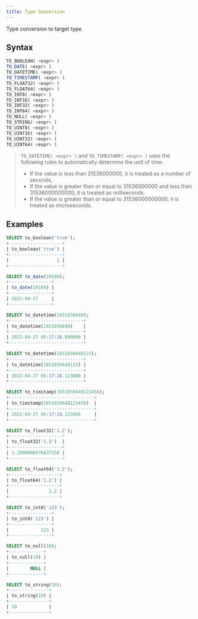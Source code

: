 ```yaml
---
title: Type Conversion
---
```


Type conversion to target type.

## Syntax

```sql
TO_BOOLEAN( <expr> )
TO_DATE( <expr> )
TO_DATETIME( <expr> )
TO_TIMESTAMP( <expr> )
TO_FLOAT32( <expr> )
TO_FLOAT64( <expr> )
TO_INT8( <expr> )
TO_INT16( <expr> )
TO_INT32( <expr> )
TO_INT64( <expr> )
TO_NULL( <expr> )
TO_STRING( <expr> )
TO_UINT8( <expr> )
TO_UINT16( <expr> )
TO_UINT32( <expr> )
TO_UINT64( <expr> )
```

> `TO_DATETIME( <expr> )` and `TO_TIMESTAMP( <expr> )` uses the following rules to automatically determine the unit of time:
>
> - If the value is less than 31536000000, it is treated as a number of seconds,
> - If the value is greater than or equal to 31536000000 and less than 31536000000000, it is treated as milliseconds.
> - If the value is greater than or equal to 31536000000000, it is treated as microseconds.

## Examples

```sql
SELECT to_boolean('true');
+--------------------+
| to_boolean('true') |
+--------------------+
|                  1 |
+--------------------+

SELECT to_date(19109);
+----------------+
| to_date(19109) |
+----------------+
| 2022-04-27     |
+----------------+

SELECT to_datetime(1651036648);
+----------------------------+
| to_datetime(1651036648)    |
+----------------------------+
| 2022-04-27 05:17:28.000000 |
+----------------------------+

SELECT to_datetime(1651036648123);
+----------------------------+
| to_datetime(1651036648123) |
+----------------------------+
| 2022-04-27 05:17:28.123000 |
+----------------------------+

SELECT to_timstamp(1651036648123456);
+--------------------------------+
| to_timstamp(1651036648123456)  |
+--------------------------------+
| 2022-04-27 05:17:28.123456     |
+--------------------------------+

SELECT to_float32('1.2');
+--------------------+
| to_float32('1.2')  |
+--------------------+
| 1.2000000476837158 |
+--------------------+

SELECT to_float64('1.2');
+-------------------+
| to_float64('1.2') |
+-------------------+
|               1.2 |
+-------------------+

SELECT to_int8('123');
+----------------+
| to_int8('123') |
+----------------+
|            123 |
+----------------+

SELECT to_null(10);
+-------------+
| to_null(10) |
+-------------+
|        NULL |
+-------------+

SELECT to_string(10);
+---------------+
| to_string(10) |
+---------------+
| 10            |
+---------------+
```

